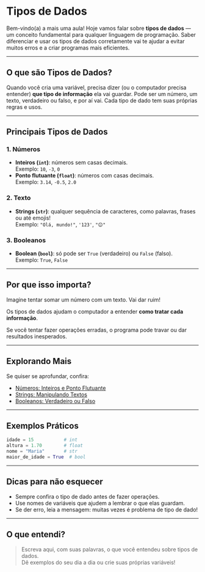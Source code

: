 # Tipos de Dados

Bem-vindo(a) a mais uma aula! Hoje vamos falar sobre **tipos de dados** — um conceito fundamental para qualquer linguagem de programação. Saber diferenciar e usar os tipos de dados corretamente vai te ajudar a evitar muitos erros e a criar programas mais eficientes.

---

## O que são Tipos de Dados?

Quando você cria uma variável, precisa dizer (ou o computador precisa entender) **que tipo de informação** ela vai guardar. Pode ser um número, um texto, verdadeiro ou falso, e por aí vai. Cada tipo de dado tem suas próprias regras e usos.

---

## Principais Tipos de Dados

### 1. Números

- **Inteiros (`int`)**: números sem casas decimais.  
    Exemplo: `10`, `-3`, `0`
- **Ponto flutuante (`float`)**: números com casas decimais.  
    Exemplo: `3.14`, `-0.5`, `2.0`

### 2. Texto

- **Strings (`str`)**: qualquer sequência de caracteres, como palavras, frases ou até emojis!  
    Exemplo: `"Olá, mundo!"`, `'123'`, `"😊"`

### 3. Booleanos

- **Boolean (`bool`)**: só pode ser `True` (verdadeiro) ou `False` (falso).  
    Exemplo: `True`, `False`

---

## Por que isso importa?

Imagine tentar somar um número com um texto. Vai dar ruim!

Os tipos de dados ajudam o computador a entender **como tratar cada informação**.

Se você tentar fazer operações erradas, o programa pode travar ou dar resultados inesperados.

---

## Explorando Mais

Se quiser se aprofundar, confira:

- [Números: Inteiros e Ponto Flutuante](./numeros/README.md)
- [Strings: Manipulando Textos](./strings/README.md)
- [Booleanos: Verdadeiro ou Falso](./booleanos/README.md)

---

## Exemplos Práticos

```python
idade = 15           # int
altura = 1.70        # float
nome = "Maria"       # str
maior_de_idade = True  # bool
```

---

## Dicas para não esquecer

- Sempre confira o tipo de dado antes de fazer operações.
- Use nomes de variáveis que ajudem a lembrar o que elas guardam.
- Se der erro, leia a mensagem: muitas vezes é problema de tipo de dado!

---

## O que entendi?

> Escreva aqui, com suas palavras, o que você entendeu sobre tipos de dados.  
> Dê exemplos do seu dia a dia ou crie suas próprias variáveis!
